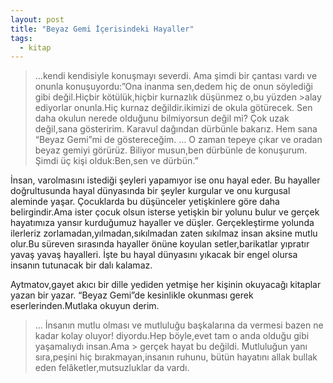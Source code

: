 ```yaml
---
layout: post
title: "Beyaz Gemi İçerisindeki Hayaller"
tags:
  - kitap
---
```

>
>…kendi kendisiyle konuşmayı severdi.
>Ama şimdi bir çantası vardı ve onunla konuşuyordu:”Ona inanma sen,dedem hiç de onun söylediği gibi değil.Hiçbir kötülük,hiçbir kurnazlık düşünmez o,bu yüzden >alay ediyorlar onunla.Hiç kurnaz değildir.ikimizi de okula götürecek. Sen daha okulun nerede olduğunu
>bilmiyorsun değil mi? Çok uzak değil,sana gösteririm. Karavul dağından dürbünle bakarız. Hem sana “Beyaz Gemi”mi de göstereceğim.
>…
>O zaman tepeye çıkar ve oradan beyaz gemiyi görürüz. Biliyor musun,ben dürbünle de konuşurum.
>Şimdi üç kişi olduk:Ben,sen ve dürbün.”


İnsan, varolmasını istediği şeyleri yapamıyor ise onu hayal eder. Bu hayaller doğrultusunda hayal dünyasında bir şeyler kurgular ve onu kurgusal aleminde yaşar. Çocuklarda bu düşünceler yetişkinlere göre daha belirgindir.Ama ister çocuk olsun isterse yetişkin bir yolunu bulur ve gerçek hayatımıza yansır kurduğumuz hayaller ve düşler. Gerçekleştirme yolunda ilerleriz zorlamadan,yılmadan,sıkılmadan zaten sıkılmaz insan aksine mutlu olur.Bu süreven sırasında hayaller önüne koyulan setler,barikatlar yıpratır yavaş yavaş hayalleri. İşte bu hayal dünyasını yıkacak bir engel olursa insanın tutunacak bir dalı kalamaz.

Aytmatov,gayet akıcı bir dille yediden yetmişe her kişinin okuyacağı kitaplar yazan bir yazar. “Beyaz Gemi”de kesinlikle okunması gerek eserlerinden.Mutlaka okuyun derim.

>…
>İnsanın mutlu olması ve mutluluğu başkalarına da vermesi bazen ne kadar kolay oluyor! diyordu.Hep böyle,evet tam o anda olduğu gibi yaşamalıydı insan.Ama > gerçek hayat bu değildi. Mutluluğun yanı sıra,peşini hiç bırakmayan,insanın ruhunu, bütün hayatını allak bullak eden felâketler,mutsuzluklar da vardı.